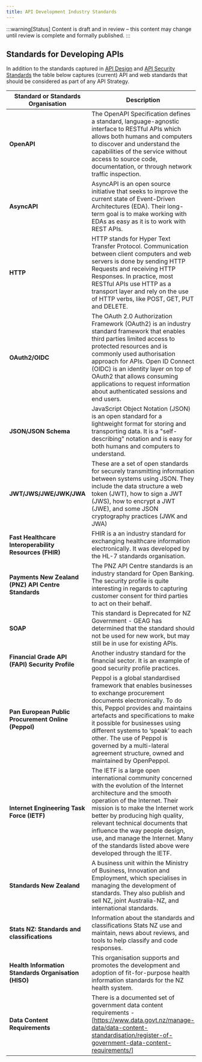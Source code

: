 ```yaml
---
title: API Development Industry Standards
---
```


:::warning[Status]
Content is draft and in review – this content may change until review is complete and formally published.
:::

## Standards for Developing APIs

In addition to the standards captured in [API Design](./API%20Design#standards-based) and [API Security Standards](../api-security/StandardsforSecuringRESTful%20APIs) the table below
captures (current) API and web standards that should be considered as part of any API Strategy.

| Standard or Standards Organisation | Description |
|---|---|
| **OpenAPI** | The OpenAPI Specification defines a standard, language-agnostic interface to RESTful APIs which allows both humans and computers to discover and understand the capabilities of the service without access to source code, documentation, or through network traffic inspection. |
| **AsyncAPI** | AsyncAPI is an open source initiative that seeks to improve the current state of Event-Driven Architectures (EDA). Their long-term goal is to make working with EDAs as easy as it is to work with REST APIs. |
| **HTTP** | HTTP stands for Hyper Text Transfer Protocol. Communication between client computers and web servers is done by sending HTTP Requests and receiving HTTP Responses. In practice, most RESTful APIs use HTTP as a transport layer and rely on the use of HTTP verbs, like POST, GET, PUT and DELETE. |
| **OAuth2/OIDC** | The OAuth 2.0 Authorization Framework (OAuth2) is an industry standard framework that enables third parties limited access to protected resources and is commonly used authorisation approach for APIs. Open ID Connect (OIDC) is an identity layer on top of OAuth2 that allows consuming applications to request information about authenticated sessions and end users. |
| **JSON/JSON Schema** | JavaScript Object Notation (JSON) is an open standard for a lightweight format for storing and transporting data. It is a "self-describing" notation and is easy for both humans and computers to understand. |
| **JWT/JWS/JWE/JWK/JWA** | These are a set of open standards for securely transmitting information between systems using JSON. They include the data structure a web token (JWT), how to sign a JWT (JWS), how to encrypt a JWT (JWE), and some JSON cryptography practices (JWK and JWA) |
| **Fast Healthcare Interoperability Resources (FHIR)** | FHIR is a an industry standard for exchanging healthcare information electronically. It was developed by the HL-7 standards organisation. |
| **Payments New Zealand (PNZ) API Centre Standards** | The PNZ API Centre standards is an industry standard for Open Banking. The security profile is quite interesting in regards to capturing customer consent for third parties to act on their behalf. |
| **SOAP** | This standard is Deprecated for NZ Government - GEAG has determined that the standard should not be used for new work, but may still be in use for existing APIs. |
| **Financial Grade API (FAPI) Security Profile** | Another industry standard for the financial sector. It is an example of good security profile practices. |
| **Pan European Public Procurement Online (Peppol)** | Peppol is a global standardised framework that enables businesses to exchange procurement documents electronically. To do this, Peppol provides and maintains artefacts and specifications to make it possible for businesses using different systems to ‘speak’ to each other. The use of Peppol is governed by a multi-lateral agreement structure, owned and maintained by OpenPeppol. |
| **Internet Engineering Task Force (IETF)** | The IETF is a large open international community concerned with the evolution of the Internet architecture and the smooth operation of the Internet. Their mission is to make the Internet work better by producing high quality, relevant technical documents that influence the way people design, use, and manage the Internet. Many of the standards listed above were developed through the IETF. |
| **Standards New Zealand** | A business unit within the Ministry of Business, Innovation and Employment, which specialises in managing the development of standards. They also publish and sell NZ, joint Australia-NZ, and international standards. |
| **Stats NZ: Standards and classifications** | Information about the standards and classifications Stats NZ use and maintain, news about reviews, and tools to help classify and code responses. |
| **Health Information Standards Organisation (HISO)** | This organisation supports and promotes the development and adoption of fit-for-purpose health information standards for the NZ health system. |
| **Data Content Requirements** | There is a documented set of government data content requirements - [https://www.data.govt.nz/manage-data/data-content-standardisation/register-of-government-data-content-requirements/] |
